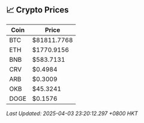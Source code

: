 ## 📈 Crypto Prices

| Coin | Price |
| ---- | ----- |
| BTC | $81811.7768 |
| ETH | $1770.9156 |
| BNB | $583.7131 |
| CRV | $0.4984 |
| ARB | $0.3009 |
| OKB | $45.3241 |
| DOGE | $0.1576 |

_Last Updated: 2025-04-03 23:20:12.297 +0800 HKT_